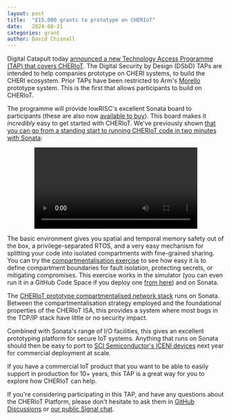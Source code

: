 ```yaml
---
layout: post
title:  "£15,000 grants to prototype on CHERIoT"
date:   2024-08-21
categories: grant
author: David Chisnall
---
```


Digital Catapult today [announced a new Technology Access Programme (TAP) that covers CHERIoT](https://www.dsbd.tech/get-involved/technology-access-programme/).
The Digital Security by Design (DSbD) TAPs are intended to help companies prototype on CHERI systems, to build the CHERI ecosystem.
Prior TAPs have been restricted to Arm's [Morello](https://www.morello-project.org) prototype system.
This is the first that allows participants to build on CHERIoT.

The programme will provide lowRISC's excellent Sonata board to participants (these are also now [available to buy](https://www.mouser.co.uk/new/newae-technology/newae-sonata-one-dev-board/)).
This board makes it *incredibly* easy to get started with CHERIoT.
We've previously shown [that you can go from a standing start to running CHERIoT code in two minutes with Sonata](https://cheriot.org/fpga/ibex/2024/06/10/sonata-quick-start.html):

<video controls width="75%" style="margin-left: auto ; margin-right: auto; display: block">
  <source src="/images/Sonata Demo.mp4" type="video/mp4" />
  <p>Video showing how to start working in CHERIoT RTOS with Sonata.
     First clone the CHERIoT-RTOS repository from GitHub and open it in the dev container when prompted.
     Next, open a source file and observe that things like cross-references and inline API documentation work out of the box.
     Then run `xmake config --sdk=/cheriot-tools --board=sonata` in one of the projects to configure it.
     Finally, run `xmake` and `xmake run` to build and run.
  </p>
</video>

The basic environment gives you spatial and temporal memory safety out of the box, a privilege-separated RTOS, and a very easy mechanism for splitting your code into isolated compartments with fine-grained sharing.
You can try the [compartmentalisation exercise](https://github.com/CHERIoT-Platform/cheriot-rtos/blob/main/exercises/01.compartmentalisation/README.md) to see how easy it is to define compartment boundaries for fault isolation, protecting secrets, or mitigating compromises.
This exercise works in the simulator (you can even run it in a GitHub Code Space if you deploy one [from here](https://github.dev/cheriot-platform/cheriot-rtos)) and on Sonata.

The [CHERIoT prototype compartmentalised network stack](https://cheriot.org/rtos/networking/auditing/2024/03/08/cheriot-network-stack.html) runs on Sonata.
Between the compartmentalisation strategy employed and the foundational properties of the CHERIoT ISA, this provides a system where most bugs in the TCP/IP stack have little or no security impact.

Combined with Sonata's range of I/O facilities, this gives an excellent prototyping platform for secure IoT systems.
Anything that runs on Sonata should then be easy to port to [SCI Semiconductor's ICENI devices](https://www.scisemi.com/press-release-cheriot-ibex/) next year for commercial deployment at scale.

If you have a commercial IoT product that you want to be able to easily support in production for 10+ years, this TAP is a great way for you to explore how CHERIoT can help.

If you're considering participating in this TAP, and have any questions about the CHERIoT Platform, please don't hesitate to ask them in [GitHub Discussions](https://github.com/orgs/CHERIoT-Platform/discussions) or [our public Signal chat](https://signal.group/#CjQKIElxAs3t3MUEMOEmQEuMHRK4rErUk2xVeFzjAjFXAShzEhCK9qQwEMFKGLGZnCjrQ7zm).
